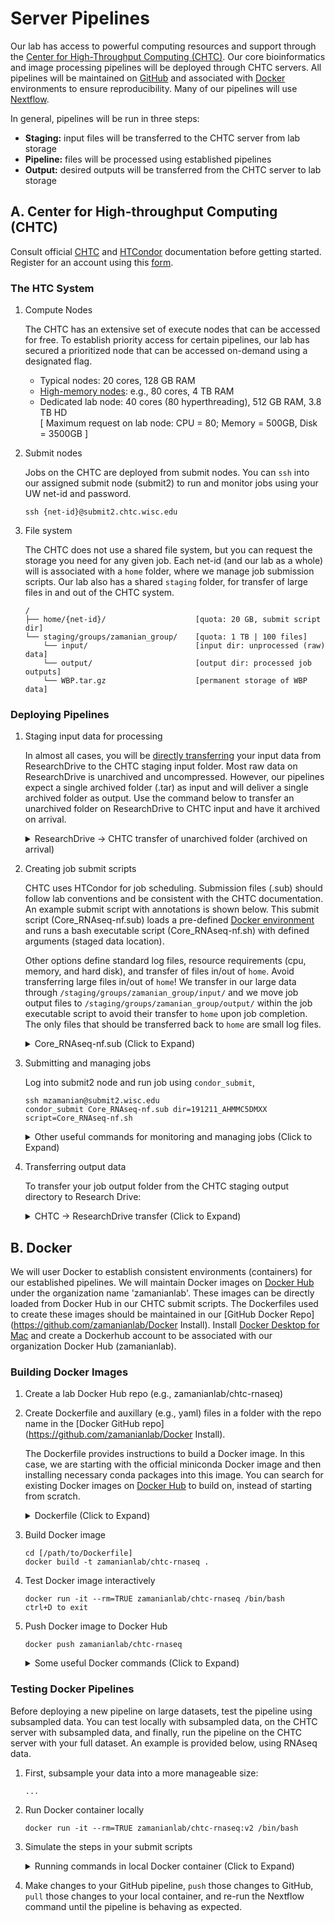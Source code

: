 # Server Pipelines

Our lab has access to powerful computing resources and support through the [Center for High-Throughput Computing (CHTC)](http://chtc.cs.wisc.edu/). Our core bioinformatics and image processing pipelines will be deployed through CHTC servers. All pipelines will be maintained on [GitHub](http://www.github.com) and associated with [Docker](http://www.docker.com) environments to ensure reproducibility. Many of our pipelines will use [Nextflow](https://www.nextflow.io/).

In general, pipelines will be run in three steps:

  - **Staging:** input files will be transferred to the CHTC server from lab storage
  - **Pipeline:** files will be processed using established pipelines
  - **Output:** desired outputs will be transferred from the CHTC server to lab storage

## A. Center for High-throughput Computing (CHTC)

Consult official [CHTC](http://chtc.cs.wisc.edu/) and [HTCondor](https://research.cs.wisc.edu/htcondor/) documentation before getting started. Register for an account using this [form](http://chtc.cs.wisc.edu/form.shtml).

### The HTC System

1. Compute Nodes

    The CHTC has an extensive set of execute nodes that can be accessed for free. To establish priority access for certain pipelines, our lab has secured a prioritized node that can be accessed on-demand using a designated flag.

    - Typical nodes: 20 cores, 128 GB RAM
    - [High-memory nodes](http://chtc.cs.wisc.edu/high-memory-jobs.shtml): e.g., 80 cores, 4 TB RAM
    - Dedicated lab node: 40 cores (80 hyperthreading), 512 GB RAM, 3.8 TB HD  
        [ Maximum request on lab node: CPU = 80; Memory = 500GB, Disk =  3500GB ]

2. Submit nodes

    Jobs on the CHTC are deployed from submit nodes. You can `ssh` into our assigned submit node (submit2) to run and monitor jobs using your UW net-id and password.

  	`ssh {net-id}@submit2.chtc.wisc.edu`

3. File system

    The CHTC does not use a shared file system, but you can request the storage you need for any given job. Each net-id (and our lab as a whole) will is associated with a `home` folder, where we manage job submission scripts. Our lab also has a shared `staging` folder, for transfer of large files in and out of the CHTC system.

      ```
      /
      ├── home/{net-id}/                    [quota: 20 GB, submit script dir]
      └── staging/groups/zamanian_group/    [quota: 1 TB | 100 files]
          └── input/                        [input dir: unprocessed (raw) data]
          └── output/                       [output dir: processed job outputs]
          └── WBP.tar.gz                    [permanent storage of WBP data]
      ```

### Deploying Pipelines

1. Staging input data for processing

    In almost all cases, you will be [directly transferring](http://chtc.cs.wisc.edu/transfer-data-researchdrive.shtml) your input data from ResearchDrive to the CHTC staging input folder. Most raw data on ResearchDrive is unarchived and uncompressed. However, our pipelines expect a single archived folder (.tar) as input and will deliver a single archived folder as output. Use the command below to transfer an unarchived folder on ResearchDrive to CHTC input and have it archived on arrival.

    <details>
    <summary> ResearchDrive -> CHTC transfer of unarchived folder (archived on arrival)</summary>
    ```
    # Log into transfer server and navigate to staging input dir
    ssh {net-id}@transfer.chtc.wisc.edu
    cd /staging/groups/zamanian_group/input/

    # Example of transferring sequencing data
    smbclient -k //research.drive.wisc.edu/mzamanian/ -D "UWBC-Dropbox/Bioinformatics Resource Center" -Tc 201105_AHLVWJDSXY.tar "201105_AHLVWJDSXY"

    # Example of transferring ImageXpress data
    smbclient -k //research.drive.wisc.edu/mzamanian/ -D "ImageXpress/raw" -Tc 20201119-p01-MZ_200.tar "20201119-p01-MZ_200"

    ```
    </details>

    Rarely, you may have to transfer data from other sources (not ResearchDrive) to CHTC staging input. You can run simple transfer commands from your computer:

    `scp [dir] {net-id}@transfer.chtc.wisc.edu:/staging/groups/zamanian_group/input/`

2. Creating job submit scripts

    CHTC uses HTCondor for job scheduling. Submission files (.sub) should follow lab conventions and be consistent with the CHTC documentation. An example submit script with annotations is shown below. This submit script (Core_RNAseq-nf.sub) loads a pre-defined [Docker environment](https://hub.docker.com/repository/docker/zamanianlab/chtc-rnaseq) and runs a bash executable script (Core_RNAseq-nf.sh) with defined arguments (staged data location).

    Other options define standard log files, resource requirements (cpu, memory, and hard disk), and transfer of files in/out of `home`. Avoid transferring large files in/out of `home`! We transfer in our large data through `/staging/groups/zamanian_group/input/` and we move job output files to `/staging/groups/zamanian_group/output/` within the job executable script to avoid their transfer to `home` upon job completion. The only files that should be transferred back to `home` are small log files.

    <details>
      <summary>Core_RNAseq-nf.sub (Click to Expand)</summary>
      ```
      # Core_RNAseq-nf.sub
      # Input data in /staging/{net-id}/input/$(dir)
      # Run: condor_submit Core_RNAseq-nf.sub dir=191211_AHMMC5DMXX script=Core_RNAseq-nf.sh

      # request Zamanian Lab server
      Accounting_Group = PathobiologicalSciences_Zamanian

      # load docker image; request execute server with staging
      universe = docker
      docker_image = zamanianlab/chtc-rnaseq:v1
      Requirements = (Target.HasCHTCStaging == true)

      # executable (/home/{net-id}/) and arguments
      executable = $(script)
      arguments = $(dir)

      # log, error, and output files
      log = $(dir)_$(Cluster)_$(Process).log
      error = $(dir)_$(Cluster)_$(Process).err
      output = $(dir)_$(Cluster)_$(Process).out

      # transfer files in-out of /home/{net-id}/
      transfer_input_files =
      should_transfer_files = YES
      when_to_transfer_output = ON_EXIT

      # memory, disk and CPU requests
      request_cpus = 80
      request_memory = 500GB
      request_disk = 1500GB

      # submit 1 job
      queue 1
      ### END

      ```
    </details>

    The submit script runs the annotated bash script below on the execute server. This pipeline creates `input`, `work`, and `output` dirs in the loaded Docker environment. It transfers the input data from `staging` into `input`, clones a GitHub repo (Nextflow pipeline), and runs a Nextflow command. Nextflow uses `work` for intermediary processing and spits out any files we have marked for retention into `output`, which gets transferred back to `staging`. `input` and `work` are deleted before job completion.

    <details>
      <summary>Core_RNAseq-nf.sh (Click to Expand)</summary>
      ```
      #!/bin/bash

      # set home () and mk dirs
      export HOME=$PWD
      mkdir input work output

      # echo core, thread, and memory
      echo "CPU threads: $(grep -c processor /proc/cpuinfo)"
      grep 'cpu cores' /proc/cpuinfo | uniq
      echo $(free -g)

      # transfer input data from staging ($1 is ${dir} from args)
      cp -r /staging/groups/zamanian_group/input/$1.tar input
      cd input && tar -xvf $1.tar && rm $1.tar && mv */*/* $1 && cd ..

      # clone nextflow git repo
      git clone https://github.com/zamanianlab/Core_RNAseq-nf.git

      # run nextflow command
      export NXF_OPTS='-Xms1g -Xmx8g'
      nextflow run Core_RNAseq-nf/WB-pe.nf -w work -c Core_RNAseq-nf/chtc.config --dir $1\
         --star --qc --release "WBPS15" --species "brugia_malayi" --prjn "PRJNA10729" --rlen "150"

      # rm files you don't want transferred back to /home/{net-id}
      rm -r work input

      # tar output folder and delete it
      cd output && tar -cvf $1.tar $1 && rm -r $1 && cd ..

      # remove staging output tar if there from previous run
      rm -f /staging/groups/zamanian_group/output/$1.tar

      # mv large output files to staging output folder; avoid their transfer back to /home/{net-id}
      mv output/$1.tar /staging/groups/zamanian_group/output/

      ```
    </details>

3. Submitting and managing jobs

    Log into submit2 node and run job using `condor_submit`,

    ```
    ssh mzamanian@submit2.wisc.edu
    condor_submit Core_RNAseq-nf.sub dir=191211_AHMMC5DMXX script=Core_RNAseq-nf.sh
    ```

    <details>
      <summary>Other useful commands for monitoring and managing jobs (Click to Expand)</summary>
        ```
        # check on job status
          condor_q

        # remove a specific job
          condor_rm [job id]

        # remove all jobs for user
          condor_rm $USER

        # interative shell to running job on remote machine
          condor_ssh_to_job [job id]
          exit
        ```
    </details>


4. Transferring output data

    To transfer your job output folder from the CHTC staging output directory to Research Drive:

    <details>
    <summary> CHTC -> ResearchDrive transfer (Click to Expand)</summary>
    ```
    # log into CHTC staging server and navigate to output folder
    ssh {net-id}@transfer.chtc.wisc.edu
    cd /staging/groups/zamanian_group/output/

    # connect to lab ResearchDrive
    smbclient -k //research.drive.wisc.edu/mzamanian

    # turn off prompting and turn on recursive
    smb: \> prompt
    smb: \> recurse

    # navigate to ResearchDrive dir for processed data (example)
    smb: \> cd /ImageXpress/proc/

    # transfer output data folder (example)
    smb: \> mput 20201119-p01-MZ_200.tar

    ```
    </details>

    Output data can also be transferred to your computer directly from the CHTC (as shown in the command below), or from the mounted ResearchDrive if the data have already been moved to ResearchDrive.

    `scp -r {net-id}@transfer.chtc.wisc.edu:/staging/groups/zamanian_group/output/[dir] .`


## B. Docker

We will user Docker to establish consistent environments (containers) for our established pipelines. We will maintain Docker images on [Docker Hub](https://hub.docker.com/orgs/zamanianlab) under the organization name 'zamanianlab'. These images can be directly loaded from Docker Hub in our CHTC submit scripts. The Dockerfiles used to create these images should be maintained in our [GitHub Docker Repo](https://github.com/zamanianlab/Docker Install). Install [Docker Desktop for Mac](https://docs.docker.com/docker-for-mac/install/) and create a Dockerhub account to be associated with our organization Docker Hub (zamanianlab).

### Building Docker Images

1. Create a lab Docker Hub repo (e.g., zamanianlab/chtc-rnaseq)

2. Create Dockerfile and auxillary (e.g., yaml) files in a folder with the repo name in the [Docker GitHub repo](https://github.com/zamanianlab/Docker Install).

    The Dockerfile provides instructions to build a Docker image. In this case, we are starting with the official miniconda Docker image and then installing necessary conda packages into this image. You can search for existing Docker images on [Docker Hub](https://hub.docker.com/orgs/zamanianlab) to build on, instead of starting from scratch.

    <details>
      <summary>Dockerfile (Click to Expand)</summary>
      ```
      FROM continuumio/miniconda3
      MAINTAINER mzamanian@wisc.edu

      # install (nf tracing)
      RUN apt-get update && apt-get install -y procps

      # install conda packages
      COPY conda_env.yml .
      RUN \
         conda env update -n root -f conda_env.yml \
      && conda clean -a
      ```
    </details>

    yml file containing `conda` packages to be installed. You can search for packages on [Anaconda cloud](https://anaconda.org/).

    <details>
      <summary>conda_env.yml (Click to Expand)</summary>
      ```
      conda_env.yaml
        name: rnaseq-nf

        channels:
          - bioconda
          - conda-forge
          - defaults

        dependencies:
          - python=3.8.5
          - nextflow=20.07.1
          - bwa=0.7.17
          - hisat2=2.2.1
          - stringtie=2.1.2
          - fastqc=0.11.9
          - multiQC=1.9
          - fastp=0.20.1
          - bedtools=2.29.2
          - bedops=2.4.39
          - sambamba=0.7.0
          - samtools=1.9
          - picard=2.20.6
          - bcftools=1.9
          - snpeff=4.3.1t
          - mrbayes=3.2.7
          - trimal=1.4.1
          - mafft=7.471
          - muscle=3.8.1551
          - seqtk=1.3
          - raxml=8.2.12
          - htseq=0.12.4
          - mirdeep2=2.0.1.2
      ```
    </details>

3. Build Docker image

    ```
    cd [/path/to/Dockerfile]
    docker build -t zamanianlab/chtc-rnaseq .
    ```

4. Test Docker image interactively

    ```
  	docker run -it --rm=TRUE zamanianlab/chtc-rnaseq /bin/bash
  	ctrl+D to exit
    ```

5. Push Docker image to Docker Hub

    ```
    docker push zamanianlab/chtc-rnaseq
    ```

    <details>
      <summary>Some useful Docker commands (Click to Expand)</summary>
        ```
        # list docker images
          docker image ls (= docker images)

        # remove images
          docker rmi [image]

        ## remove all docker containers
        # run first because images are attached to containers
          docker rm -f $(docker ps -a -q)
        # remove every Docker image
          docker rmi -f $(docker images -q)
        ```
    </details>

### Testing Docker Pipelines

Before deploying a new pipeline on large datasets, test the pipeline using subsampled data. You can test locally with subsampled data, on the CHTC server with subsampled data, and finally, run the pipeline on the CHTC server with your full dataset. An example is provided below, using RNAseq data.

1. First, subsample your data into a more manageable size:

    ```
    ...
    ```

2. Run Docker container locally

    ```
    docker run -it --rm=TRUE zamanianlab/chtc-rnaseq:v2 /bin/bash
    ```

3. Simulate the steps in your submit scripts

    <details>
    <summary>Running commands in local Docker container (Click to Expand)</summary>
    ```
    # set home to working directory
    export HOME=$PWD

    # make input, work, and output directories for nextflow
    mkdir input work outputs

    # clone GitHub repo that contains pipeline in development
    git clone https://github.com/zamanianlab/Core_RNAseq-nf.git

    # transfer sub-sampled files from CHTC staging into your input folder
    scp -r mzamanian@transfer.chtc.wisc.edu:/staging/mzamanian/input/191211_AHMMC5DMXX.tar input

    # run your pipeline commands

    # example of a nextflow command using chtc-local.config matched to your hardware specs
    nextflow run Core_RNAseq-nf/WB-pe.nf -w work -c Core_RNAseq-nf/chtc-local.config --dir "191211_AHMMC5DMXX" --release "WBPS14" --species "brugia_malayi" --prjn "PRJNA10729" --rlen "150"
    ```
    </details>

4. Make changes to your GitHub pipeline, `push` those changes to GitHub, `pull` those changes to your local container, and re-run the Nextflow command until the pipeline is behaving as expected.

